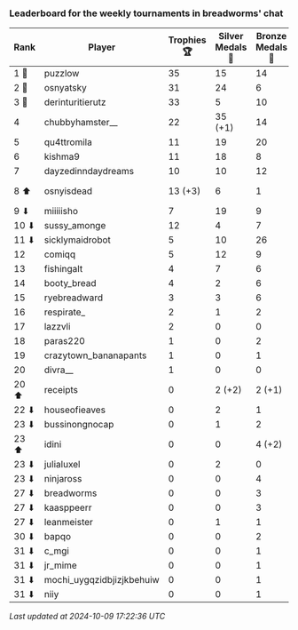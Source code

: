 ### Leaderboard for the weekly tournaments in breadworms' chat
| Rank | Player | Trophies 🏆 | Silver Medals 🥈 | Bronze Medals 🥉 | Points |
|------|--------|-------------|------------------|------------------|--------|
| 1 🥇 | puzzlow | 35 | 15 | 14 | 127.0 |
| 2 🥈 | osnyatsky | 31 | 24 | 6 | 120.0 |
| 3 🥉 | derinturitierutz | 33 | 5 | 10 | 109.0 |
| 4 | chubbyhamster__ | 22 | 35 (+1) | 14 | 108.0 (+1.0) |
| 5 | qu4ttromila | 11 | 19 | 20 | 62.0 |
| 6 | kishma9 | 11 | 18 | 8 | 55.0 |
| 7 | dayzedinndaydreams | 10 | 10 | 12 | 46.0 |
| 8 ⬆| osnyisdead | 13 (+3) | 6 | 1 | 45.5 (+9.0) |
| 9 ⬇| miiiiisho | 7 | 19 | 9 | 44.5 |
| 10 ⬇| sussy_amonge | 12 | 4 | 7 | 43.5 |
| 11 ⬇| sicklymaidrobot | 5 | 10 | 26 | 38.0 |
| 12 | comiqq | 5 | 12 | 9 | 31.5 |
| 13 | fishingalt | 4 | 7 | 6 | 22.0 |
| 14 | booty_bread | 4 | 2 | 6 | 17.0 |
| 15 | ryebreadward | 3 | 3 | 6 | 15.0 |
| 16 | respirate_ | 2 | 1 | 2 | 8.0 |
| 17 | lazzvli | 2 | 0 | 0 | 6.0 |
| 18 | paras220 | 1 | 0 | 2 | 4.0 |
| 19 | crazytown_bananapants | 1 | 0 | 1 | 3.5 |
| 20 | divra__ | 1 | 0 | 0 | 3.0 |
| 20 ⬆| receipts | 0 | 2 (+2) | 2 (+1) | 3.0 (+2.5) |
| 22 ⬇| houseofieaves | 0 | 2 | 1 | 2.5 |
| 23 ⬇| bussinongnocap | 0 | 1 | 2 | 2.0 |
| 23 ⬆| idini | 0 | 0 | 4 (+2) | 2.0 (+1.0) |
| 23 ⬇| julialuxel | 0 | 2 | 0 | 2.0 |
| 23 ⬇| ninjaross | 0 | 0 | 4 | 2.0 |
| 27 ⬇| breadworms | 0 | 0 | 3 | 1.5 |
| 27 ⬇| kaasppeerr | 0 | 0 | 3 | 1.5 |
| 27 ⬇| leanmeister | 0 | 1 | 1 | 1.5 |
| 30 ⬇| bapqo | 0 | 0 | 2 | 1.0 |
| 31 ⬇| c_mgi | 0 | 0 | 1 | 0.5 |
| 31 ⬇| jr_mime | 0 | 0 | 1 | 0.5 |
| 31 ⬇| mochi_uygqzidbjizjkbehuiw | 0 | 0 | 1 | 0.5 |
| 31 ⬇| niiy | 0 | 0 | 1 | 0.5 |

_Last updated at 2024-10-09 17:22:36 UTC_